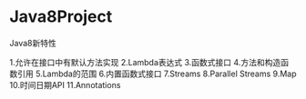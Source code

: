# Java8Project
Java8新特性

1.允许在接口中有默认方法实现
2.Lambda表达式
3.函数式接口
4.方法和构造函数引用
5.Lambda的范围
6.内置函数式接口
7.Streams
8.Parallel Streams
9.Map
10.时间日期API
11.Annotations
